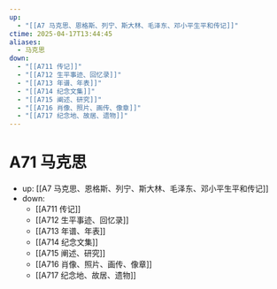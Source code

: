 ```yaml
---
up:
  - "[[A7 马克思、恩格斯、列宁、斯大林、毛泽东、邓小平生平和传记]]"
ctime: 2025-04-17T13:44:45
aliases:
  - 马克思
down:
  - "[[A711 传记]]"
  - "[[A712 生平事迹、回忆录]]"
  - "[[A713 年谱、年表]]"
  - "[[A714 纪念文集]]"
  - "[[A715 阐述、研究]]"
  - "[[A716 肖像、照片、画传、像章]]"
  - "[[A717 纪念地、故居、遗物]]"
---
```


# A71 马克思

- up: [[A7 马克思、恩格斯、列宁、斯大林、毛泽东、邓小平生平和传记]]
- down:
	- [[A711 传记]]
	- [[A712 生平事迹、回忆录]]
	- [[A713 年谱、年表]]
	- [[A714 纪念文集]]
	- [[A715 阐述、研究]]
	- [[A716 肖像、照片、画传、像章]]
	- [[A717 纪念地、故居、遗物]]
